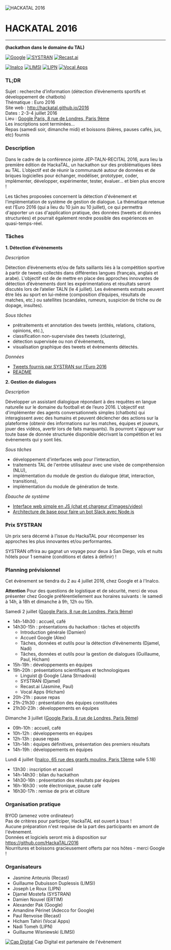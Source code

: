 ![HACKATAL 2016](https://raw.githubusercontent.com/HackaTAL/2016/gh-pages/hackatal2016.jpg)

# HACKATAL 2016
---------------
**(hackathon dans le domaine du TAL)**

[![Google](https://raw.githubusercontent.com/HackaTAL/2016/gh-pages/logo-google.png)](http://www.google.fr)
[![SYSTRAN](https://raw.githubusercontent.com/HackaTAL/2016/gh-pages/logo-systran.png)](http://www.systran.fr)
[![Recast.ai](https://raw.githubusercontent.com/HackaTAL/2016/gh-pages/logo-recast.png)](http://www.recast.ai)

[![Inalco](https://raw.githubusercontent.com/HackaTAL/2016/gh-pages/logo-inalco.png)](http://www.inalco.fr)
[![LIMSI](https://raw.githubusercontent.com/HackaTAL/2016/gh-pages/logo-limsi.png)](http://www.limsi.fr)
[![LIPN](https://raw.githubusercontent.com/HackaTAL/2016/gh-pages/logo-lipn.png)](http://lipn.univ-paris13.fr)
[![Vocal Apps](https://raw.githubusercontent.com/HackaTAL/2016/gh-pages/logo-vocalapps.png)](http://vocal-apps.com)

### TL;DR

Sujet : recherche d’information (détection d’évènements sportifs et développement de chatbots)  
Thématique : Euro 2016  
Site web : http://hackatal.github.io/2016  
Dates : 2-3-4 juillet 2016  
Lieu : [Google Paris, 8 rue de Londres, Paris 9ème](https://goo.gl/maps/yPgc5XcT5B92)  
Les inscriptions sont terminées...  
Repas (samedi soir, dimanche midi) et boissons (bières, pauses cafés, jus, etc) fournis

### Description

Dans le cadre de la conférence jointe JEP-TALN-RECITAL 2016, aura lieu la première édition de HackaTAL, un hackathon sur des problématiques liées au TAL. L’objectif est de réunir la communauté autour de données et de briques logicielles pour échanger, modéliser, prototyper, coder, implémenter, développer, expérimenter, tester, évaluer... et bien plus encore !

Les tâches proposées concernent la détection d'évènement et l'implémentation de système de gestion de dialogue. La thématique retenue est l’Euro 2016 (qui a lieu du 10 juin au 10 juillet), ce qui permettra d'apporter un cas d'application pratique, des données (tweets et données structurées) et pourrait également rendre possible des expériences en quasi-temps-réel.

### Tâches

**1. Détection d’évènements**

*Description*

Détection d’évènements et/ou de faits saillants liés à la compétition sportive à partir de tweets collectés dans différentes langues (français, anglais et arabe). L'objectif est de de mettre en place des approches innovantes de détection d’évènements dont les expérimentations et résultats seront discutés lors de l’atelier TALN (le 4 juillet). Les évènements extraits peuvent être liés au sport en lui-même (composition d’équipes, résultats de matches, etc.) ou satellites (scandales, rumeurs, suspicion de triche ou de dopage, insultes).

*Sous tâches*

- prétraitements et annotation des tweets (entités, relations, citations, opinions, etc.),
- classification non-supervisée des tweets (clustering),
- détection supervisée ou non d'évènements,
- visualisation graphique des tweets et évènements détectés.

*Données*

- [Tweets fournis par SYSTRAN sur l’Euro 2016](http://helium.lab.parisdescartes.fr:2232/tweets/train_euro2016/)
- [README](http://helium.lab.parisdescartes.fr:2232/tweets/train_euro2016/README.txt)

**2. Gestion de dialogues**

*Description*

Développer un assistant dialogique répondant à des requêtes en langue naturelle sur le domaine du football et de l’euro 2016. L'objectif est d'implémenter des agents conversationnels simples (chatbots) qui interagissent avec des humains et peuvent déclencher des actions sur la plateforme (obtenir des informations sur les matches, équipes et joueurs, jouer des vidéos, avertir lors de faits marquants). Ils pourront s'appuyer sur toute base de donnée structurée disponible décrivant la compétition et les évènements qui y sont liés.

*Sous tâches*

- développement d'interfaces web pour l'interaction,
- traitements TAL de l'entrée utilisateur avec une visée de compréhension (NLU),
- implémentation du module de gestion du dialogue (état, interaction, transitions),
- implémentation du module de génération de texte.

*Ébauche de système*

- [Interface web simple en JS (chat et chargeur d'images/video)](https://github.com/HackaTAL/bot-slack)
- [Architecture de base pour faire un bot Slack avec Node.js](https://github.com/HackaTAL/bot-web-chat)

### Prix SYSTRAN

Un prix sera décerné à l’issue du HackaTAL pour récompenser les approches les plus innovantes et/ou performantes.

SYSTRAN offrira au gagnat un voyage pour deux à San Diego, vols et nuits hôtels pour 1 semaine (conditions et dates à définir) !

### Planning prévisionnel

Cet évènement se tiendra du 2 au 4 juillet 2016, chez Google et à l'Inalco.

**Attention** Pour des questions de logistique et de sécurité, merci de vous présenter chez Google préférentiellement aux horaires suivants : le samedi à 14h, à 18h et dimanche à 9h, 12h ou 15h.

Samedi 2 juillet ([Google Paris, 8 rue de Londres, Paris 9ème](https://goo.gl/maps/yPgc5XcT5B92))

- 14h-14h30 : accueil, café
- 14h30-15h : présentations du hackathon : tâches et objectifs
  - Introduction générale (Damien)
  - Accueil Google (Alex)
  - Tâches, données et outils pour la détection d’évènements (Djamel, Nadi)
  - Tâches, données et outils pour la gestion de dialogues (Guillaume, Paul, Hicham)
- 15h-19h : développements en équipes
- 19h-20h : présentations scientifiques et technologiques
  - Linguist @ Google (Jana Strnadová)
  - SYSTRAN (Djamel)
  - Recast.ai (Jasmine, Paul)
  - Vocal Apps (Hicham)
- 20h-21h : pause repas
- 21h-21h30 : présentation des équipes constituées
- 21h30-23h : développements en équipes

Dimanche 3 juillet ([Google Paris, 8 rue de Londres, Paris 9ème](https://goo.gl/maps/yPgc5XcT5B92))

- 09h-10h : accueil, café
- 10h-12h : développements en équipes
- 12h-13h : pause repas
- 13h-14h : équipes définitives, présentation des premiers résultats
- 14h-19h : développements en équipes

Lundi 4 juillet ([Inalco, 65 rue des granfs moulins, Paris 13ème](https://goo.gl/maps/rZd6MBx5tR32) salle 5.18)

- 13h30 : inscription et accueil
- 14h-14h30 : bilan du hackathon
- 14h30-16h : présentation des résultats par équipes
- 16h-16h30 : vote électronique, pause café
- 16h30-17h : remise de prix et clôture

### Organisation pratique

BYOD (amenez votre ordinateur)  
Pas de critères pour participer, HackaTAL est ouvert à tous !  
Aucune préparation n'est requise de la part des participants en amont de l'évènement.  
Données et logiciels seront mis à disposition sur https://github.com/HackaTAL/2016  
Nourritures et boissons gracieusement offerts par nos hôtes - merci Google !  

### Organisateurs

- Jasmine Anteunis (Recast)
- Guillaume Dubuisson Duplessis (LIMSI)
- Joseph Le Roux (LIPN)
- Djamel Mostefa (SYSTRAN)
- Damien Nouvel (ERTIM)
- Alexander Pak (Google)
- Amandine Périnet (Adecco for Google)
- Paul Renvoise (Recast)
- Hicham Tahiri (Vocal Apps)
- Nadi Tomeh (LIPN)
- Guillaume Wisniewski (LIMSI)

[![Cap Digital](https://raw.githubusercontent.com/HackaTAL/2016/gh-pages/logo-capdigital.png)](http://www.capdigital.com)
Cap Digital est partenaire de l'évènement
